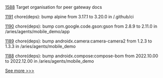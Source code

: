 
[1588](https://github.com/hyperledger/caliper/pull/1588) Target organisation for peer gateway docs

[1191](https://github.com/hyperledger/aries-vcx/pull/1191) chore(deps): bump alpine from 3.17.1 to 3.20.0 in /.github/ci

[1190](https://github.com/hyperledger/aries-vcx/pull/1190) chore(deps): bump com.google.code.gson:gson from 2.8.9 to 2.11.0 in /aries/agents/mobile_demo/app

[1189](https://github.com/hyperledger/aries-vcx/pull/1189) chore(deps): bump androidx.camera:camera-camera2 from 1.2.3 to 1.3.3 in /aries/agents/mobile_demo

[1188](https://github.com/hyperledger/aries-vcx/pull/1188) chore(deps): bump androidx.compose:compose-bom from 2022.10.00 to 2022.12.00 in /aries/agents/mobile_demo


[See more >>>](https://start-here.hyperledger.org/pull-requests)
